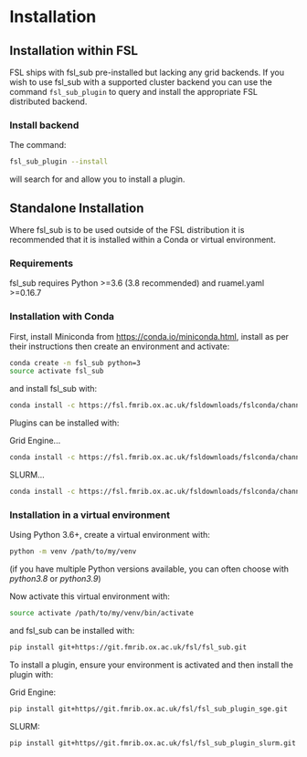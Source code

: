 # Installation

## Installation within FSL

FSL ships with fsl_sub pre-installed but lacking any grid backends. If you wish to use fsl_sub with a supported cluster backend you can use the command `fsl_sub_plugin` to query and install the appropriate FSL distributed backend.

### Install backend

The command:

~~~bash
fsl_sub_plugin --install
~~~

will search for and allow you to install a plugin.

## Standalone Installation

Where fsl_sub is to be used outside of the FSL distribution it is recommended that it is installed within a Conda or virtual environment.

### Requirements

fsl_sub requires Python >=3.6 (3.8 recommended) and ruamel.yaml >=0.16.7

### Installation with Conda

First, install Miniconda from <https://conda.io/miniconda.html>, install as per their instructions then create an environment and activate:

~~~bash
conda create -n fsl_sub python=3
source activate fsl_sub
~~~

and install fsl_sub with:

~~~bash
conda install -c https://fsl.fmrib.ox.ac.uk/fsldownloads/fslconda/channel fsl_sub
~~~

Plugins can be installed with:

Grid Engine...

~~~bash
conda install -c https://fsl.fmrib.ox.ac.uk/fsldownloads/fslconda/channel fsl_sub_plugin_sge
~~~

SLURM...

~~~bash
conda install -c https://fsl.fmrib.ox.ac.uk/fsldownloads/fslconda/channel fsl_sub_plugin_slurm
~~~

### Installation in a virtual environment

Using Python 3.6+, create a virtual environment with:

~~~bash
python -m venv /path/to/my/venv
~~~

(if you have multiple Python versions available, you can often choose with _python3.8_ or _python3.9_)

Now activate this virtual environment with:

~~~bash
source activate /path/to/my/venv/bin/activate
~~~

and fsl_sub can be installed with:

~~~bash
pip install git+https://git.fmrib.ox.ac.uk/fsl/fsl_sub.git
~~~

To install a plugin, ensure your environment is activated and then install the plugin with:

Grid Engine:

~~~bash
pip install git+https//git.fmrib.ox.ac.uk/fsl/fsl_sub_plugin_sge.git
~~~

SLURM:

~~~bash
pip install git+https//git.fmrib.ox.ac.uk/fsl/fsl_sub_plugin_slurm.git
~~~
